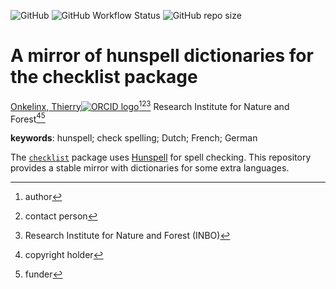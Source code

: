 <!-- badges: start -->
![GitHub](https://img.shields.io/github/license/inbo/hunspell-dict)
![GitHub Workflow Status](https://img.shields.io/github/workflow/status/inbo/hunspell-dict/check-project)
![GitHub repo size](https://img.shields.io/github/repo-size/inbo/hunspell-dict)
<!-- badges: end -->

# A mirror of hunspell dictionaries for the checklist package

[Onkelinx, Thierry![ORCID logo](https://info.orcid.org/wp-content/uploads/2019/11/orcid_16x16.png)](https://orcid.org/0000-0001-8804-4216)[^aut][^cre][^INBO]
Research Institute for Nature and Forest[^cph][^fnd]

[^cph]: copyright holder
[^fnd]: funder
[^aut]: author
[^cre]: contact person
[^INBO]: Research Institute for Nature and Forest (INBO)

**keywords**: hunspell; check spelling; Dutch; French; German

<!-- community: inbo -->

<!-- description: start -->
The [`checklist`](https://inbo.github.io/checklist/) package uses [Hunspell](https://hunspell.github.io/) for spell checking.
This repository provides a stable mirror with dictionaries for some extra languages.
<!-- description: end -->
